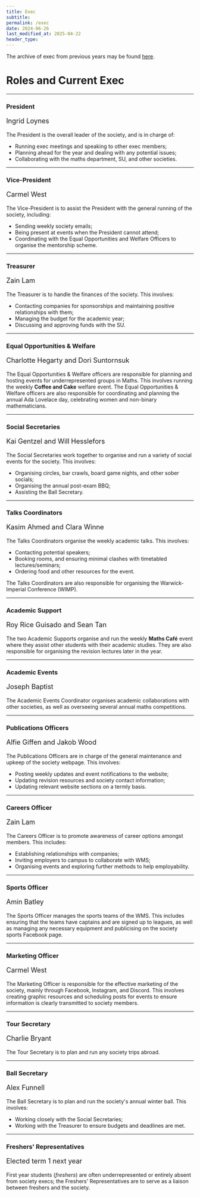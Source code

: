 ```yaml
---
title: Exec
subtitle: 
permalink: /exec
date: 2024-06-26
last_modified_at: 2025-04-22
header_type:
---
```


The archive of exec from previous years may be found [here](exec/overview.md).

# Roles and Current Exec

---

### President
<p class="text-muted" style="font-size: 18px;">Ingrid Loynes</p>

The President is the overall leader of the society, and is in charge of:

* Running exec meetings and speaking to other exec members;
* Planning ahead for the year and dealing with any potential issues;
* Collaborating with the maths department, SU, and other societies.

---

### Vice-President
<p class="text-muted" style="font-size: 18px;">Carmel West</p>

The Vice-President is to assist the President with the general running of the society, including:

* Sending weekly society emails;
* Being present at events when the President cannot attend;
* Coordinating with the Equal Opportunities and Welfare Officers to organise the mentorship scheme.

---

### Treasurer
<p class="text-muted" style="font-size: 18px;">Zain Lam</p>

The Treasurer is to handle the finances of the society. This involves:

* Contacting companies for sponsorships and maintaining positive relationships with them;
* Managing the budget for the academic year;
* Discussing and approving funds with the SU.

---

### Equal Opportunities & Welfare
<p class="text-muted" style="font-size: 18px;">Charlotte Hegarty and Dori Suntornsuk</p>

The Equal Opportunities & Welfare officers are responsible for planning and hosting events for underrepresented groups in Maths. This involves running the weekly **Coffee and Cake** welfare event. The Equal Opportunities & Welfare officers are also responsible for coordinating and planning the annual Ada Lovelace day, celebrating women and non-binary mathematicians.

---

### Social Secretaries
<p class="text-muted" style="font-size: 18px;">Kai Gentzel and Will Hesslefors</p>

The Social Secretaries work together to organise and run a variety of social events for the society. This involves:

* Organising circles, bar crawls, board game nights, and other sober socials;
* Organising the annual post-exam BBQ;
* Assisting the Ball Secretary.

---

### Talks Coordinators
<p class="text-muted" style="font-size: 18px;">Kasim Ahmed and Clara Winne</p>
The Talks Coordinators organise the weekly academic talks. This involves:

* Contacting potential speakers;
* Booking rooms, and ensuring minimal clashes with timetabled lectures/seminars;
* Ordering food and other resources for the event.

The Talks Coordinators are also responsible for organising the Warwick-Imperial Conference (WIMP).

---

### Academic Support
<p class="text-muted" style="font-size: 18px;">Roy Rice Guisado and Sean Tan</p>

The two Academic Supports organise and run the weekly **Maths Café** event where they assist other students with their academic studies. They are also responsible for organising the revision lectures later in the year.

---

### Academic Events
<p class="text-muted" style="font-size: 18px;">Joseph Baptist</p>

The Academic Events Coordinator organises academic collaborations with other societies, as well as overseeing several annual maths competitions.

---

### Publications Officers
<p class="text-muted" style="font-size: 18px;">Alfie Giffen and Jakob Wood</p>

The Publications Officers are in charge of the general maintenance and upkeep of the society webpage. This involves:

* Posting weekly updates and event notifications to the website;
* Updating revision resources and society contact information;
* Updating relevant website sections on a termly basis.

---

### Careers Officer
<p class="text-muted" style="font-size: 18px;">Zain Lam</p>

The Careers Officer is to promote awareness of career options amongst members. This includes:

* Establishing relationships with companies;
* Inviting employers to campus to collaborate with WMS;
* Organising events and exploring further methods to help employability.

---

### Sports Officer
<p class="text-muted" style="font-size: 18px;">Amin Batley</p>

The Sports Officer manages the sports teams of the WMS. This includes ensuring that the teams have captains and are signed up to leagues, as well as managing any necessary equipment and publicising on the society sports Facebook page.

---

### Marketing Officer
<p class="text-muted" style="font-size: 18px;">Carmel West</p>

The Marketing Officer is responsible for the effective marketing of the society, mainly through Facebook, Instagram, and Discord. This involves creating graphic resources and scheduling posts for events to ensure information is clearly transmitted to society members.

---

### Tour Secretary
<p class="text-muted" style="font-size: 18px;">Charlie Bryant</p>

The Tour Secretary is to plan and run any society trips abroad.

---

### Ball Secretary
<p class="text-muted" style="font-size: 18px;">Alex Funnell</p>

The Ball Secretary is to plan and run the society's annual winter ball. This involves:

* Working closely with the Social Secretaries;
* Working with the Treasurer to ensure budgets and deadlines are met.

---

### Freshers' Representatives
<p class="text-muted" style="font-size: 18px;">Elected term 1 next year</p>

First year students (*freshers*) are often underrepresented or entirely absent from society execs; the Freshers' Representatives are to serve as a liaison between freshers and the society.
